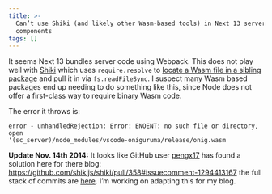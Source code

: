```yaml
---
title: >-
  Can’t use Shiki (and likely other Wasm-based tools) in Next 13 server
  components
tags: []
---
```

It seems Next 13 bundles server code using Webpack. This does not play well with [Shiki](https://github.com/shikijs/shiki) which uses `require.resolve` to [locate a Wasm file in a sibling package](https://github.com/shikijs/shiki/blob/1ad7634f729f48d55838be9b3e08134e390d7f33/packages/shiki/src/loader.ts#L58-L61) and pull it in via `fs.readFileSync`. I suspect many Wasm based packages end up needing to do something like this, since Node does not offer a first-class way to require binary Wasm code.

The error it throws is:

```text
error - unhandledRejection: Error: ENOENT: no such file or directory, open
'(sc_server)/node_modules/vscode-oniguruma/release/onig.wasm
```

**Update Nov. 14th 2014:** It looks like GitHub user [pengx17](https://github.com/pengx17) has found a solution here for there blog: <https://github.com/shikijs/shiki/pull/358#issuecomment-1294413167> the full stack of commits are [here](https://github.com/pengx17/nextjs-blog/compare/next-13-app-layout). I’m working on adapting this for my blog.
